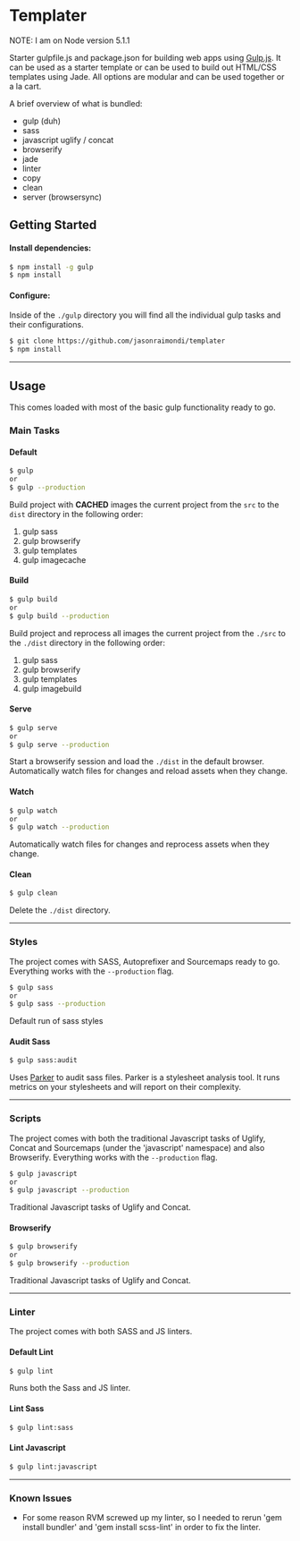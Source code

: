 # Templater

NOTE: I am on Node version 5.1.1

Starter gulpfile.js and package.json for building web apps using [Gulp.js](http://gulpjs.com/). It can be used as a starter template or can be used to build out HTML/CSS templates using Jade. All options are modular and can be used together or a la cart.

A brief overview of what is bundled:

* gulp (duh)
* sass
* javascript uglify / concat
* browserify
* jade
* linter
* copy
* clean
* server (browsersync)

## Getting Started

#### Install dependencies:

```bash
$ npm install -g gulp
$ npm install
```

#### Configure:
Inside of the `./gulp` directory you will find all the individual gulp tasks and their configurations.

```bash
$ git clone https://github.com/jasonraimondi/templater
$ npm install
```


---

## Usage
This comes loaded with most of the basic gulp functionality ready to go.

### Main Tasks

#### Default
```bash
$ gulp
or
$ gulp --production
```
Build project with **CACHED** images the current project from the `src` to the `dist` directory in the following order:
1. gulp sass
2. gulp browserify
3. gulp templates
4. gulp imagecache



#### Build
```bash
$ gulp build
or
$ gulp build --production
```
Build project and reprocess all images the current project from the `./src` to the `./dist` directory in the following order:
1. gulp sass
2. gulp browserify
3. gulp templates
4. gulp imagebuild


#### Serve
```bash
$ gulp serve
or
$ gulp serve --production
```
Start a browserify session and load the `./dist` in the default browser. Automatically watch files for changes and reload assets when they change.

#### Watch
```bash
$ gulp watch
or
$ gulp watch --production
```
Automatically watch files for changes and reprocess assets when they change.

#### Clean
```bash
$ gulp clean
```
Delete the `./dist` directory.

---

### Styles
The project comes with SASS, Autoprefixer and Sourcemaps ready to go. Everything works with the `--production` flag.

```bash
$ gulp sass
or
$ gulp sass --production
```
Default run of sass styles

#### Audit Sass

```bash
$ gulp sass:audit
```
Uses [Parker](https://github.com/katiefenn/parker) to audit sass files.  Parker is a stylesheet analysis tool. It runs metrics on your stylesheets and will report on their complexity.

---

### Scripts
The project comes with both the traditional Javascript tasks of Uglify,  Concat and Sourcemaps (under the 'javascript' namespace) and also Browserify. Everything works with the `--production` flag.

```bash
$ gulp javascript
or
$ gulp javascript --production
```
Traditional Javascript tasks of Uglify and Concat.

#### Browserify

```bash
$ gulp browserify
or
$ gulp browserify --production
```
Traditional Javascript tasks of Uglify and Concat.

---

### Linter
The project comes with both SASS and JS linters.

#### Default Lint
```bash
$ gulp lint
```
Runs both the Sass and JS linter.

#### Lint Sass
```bash
$ gulp lint:sass
```

#### Lint Javascript
```bash
$ gulp lint:javascript
```



---

### Known Issues
* For some reason RVM screwed up my linter, so I needed to rerun 'gem install bundler' and 'gem install scss-lint' in order to fix the linter.
